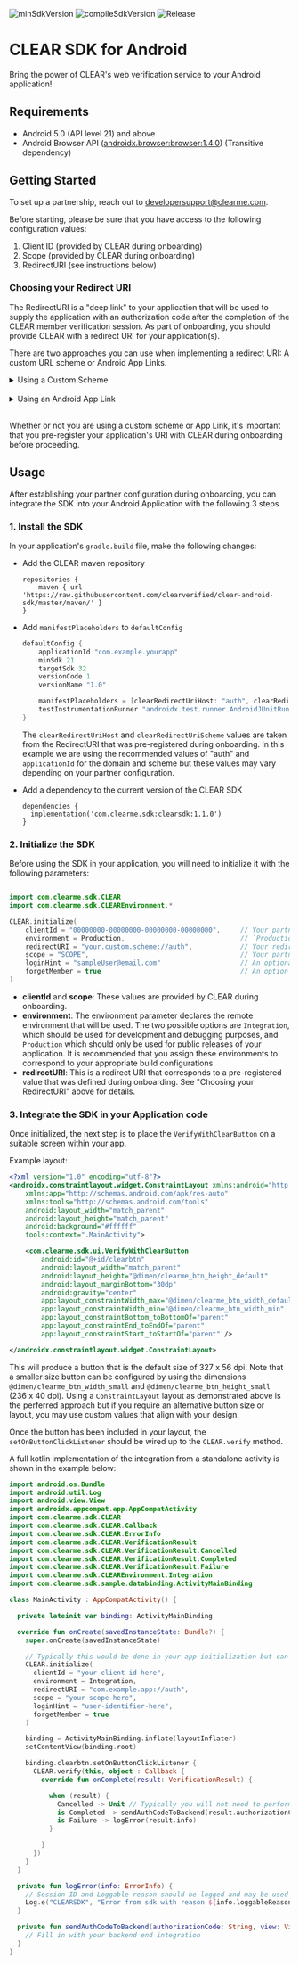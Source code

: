 ![minSdkVersion](https://img.shields.io/badge/minSdk-21-blue.svg)
![compileSdkVersion](https://img.shields.io/badge/compileSdkVersion-32-brightgreen.svg)
![Release](https://img.shields.io/badge/Library%20Version-1.1.0-blueviolet)

# CLEAR SDK for Android

Bring the power of CLEAR's web verification service to your Android application!

## Requirements

- Android 5.0 (API level 21) and above
- Android Browser API ([androidx.browser:browser:1.4.0](https://developer.android.com/jetpack/androidx/releases/browser)) (Transitive dependency)

## Getting Started

To set up a partnership, reach out to developersupport@clearme.com.

Before starting, please be sure that you have access to the following configuration values:

1. Client ID (provided by CLEAR during onboarding)
2. Scope (provided by CLEAR during onboarding)
3. RedirectURI (see instructions below)

### Choosing your Redirect URI

The RedirectURI is a "deep link" to your application that will be used to supply the application with an authorization code after the completion of the CLEAR member verification session. As part of onboarding, you should provide CLEAR with a redirect URI for your application(s).

There are two approaches you can use when implementing a redirect URI: A custom URL scheme or Android App Links.

<details>
  <summary>Using a Custom Scheme</summary>

The most straight forward approach is to define a redirect URI using a [custom scheme](https://developer.mozilla.org/en-US/docs/Learn/Common_questions/What_is_a_URL#scheme). We recommend using your application's `applicationId` as the scheme and for the domain name using "auth" (eg. `com.example.yourapp://auth`). Note that it's important to use a unique URI scheme for your application to prevent the possibility of a "disambiguation dialog" from appearing in the case where two applications installed on the device happen to use the same scheme.

</details><br/>

<details>
  <summary>Using an Android App Link</summary>

[App links](https://developer.android.com/training/app-links) are supported, but require additional set up that is out of scope for this document. Note that if you do choose to use an app link, it is recommended that your application have a minimum API level of 23.

</details><br/>

Whether or not you are using a custom scheme or App Link, it's important that you pre-register your application's URI with CLEAR during onboarding before proceeding.

## Usage

After establishing your partner configuration during onboarding, you can integrate the SDK into your Android Application with the following 3 steps.

### 1. Install the SDK

In your application's `gradle.build` file, make the following changes:

- Add the CLEAR maven repository
  ```
  repositories {
      maven { url 'https://raw.githubusercontent.com/clearverified/clear-android-sdk/master/maven/' }
  }
  ```
- Add `manifestPlaceholders` to `defaultConfig`

  ```groovy
  defaultConfig {
      applicationId "com.example.yourapp"
      minSdk 21
      targetSdk 32
      versionCode 1
      versionName "1.0"

      manifestPlaceholders = [clearRedirectUriHost: "auth", clearRedirectUriScheme: applicationId]
      testInstrumentationRunner "androidx.test.runner.AndroidJUnitRunner"
  }
  ```

  The `clearRedirectUriHost` and `clearRedirectUriScheme` values are taken from the RedirectURI that was pre-registered during onboarding. In this example we are using the recommended values of "auth" and `applicationId` for the domain and scheme but these values may vary depending on your partner configuration.

- Add a dependency to the current version of the CLEAR SDK
  ```
  dependencies {
    implementation('com.clearme.sdk:clearsdk:1.1.0')
  }
  ```

### 2. Initialize the SDK

Before using the SDK in your application, you will need to initialize it with the following parameters:

```kotlin

import com.clearme.sdk.CLEAR
import com.clearme.sdk.CLEAREnvironment.*

CLEAR.initialize(
    clientId = "00000000-00000000-00000000-00000000",     // Your partner client id, provided during onboarding
    environment = Production,                             // `Production` or `Integration`
    redirectURI = "your.custom.scheme://auth",            // Your redirect URI (See above for description)
    scope = "SCOPE",                                      // Your partner scope, provided during onboarding
    loginHint = "sampleUser@email.com"                    // An optional user identifier (email or phone)
    forgetMember = true                                   // An option boolean, indicating whether to automatically purge a user after data sharing. (not available in production)
)

```

- **clientId** and **scope**: These values are provided by CLEAR during onboarding.
- **environment**: The environment parameter declares the remote environment that will be used. The two possible options are `Integration`, which should be used for development and debugging purposes, and `Production` which should only be used for public releases of your application. It is recommended that you assign these environments to correspond to your appropriate build configurations.
- **redirectURI**: This is a redirect URI that corresponds to a pre-registered value that was defined during onboarding. See "Choosing your RedirectURI" above for details.

### 3. Integrate the SDK in your Application code

Once initialized, the next step is to place the `VerifyWithClearButton` on a suitable screen within your app.

Example layout:

```xml
<?xml version="1.0" encoding="utf-8"?>
<androidx.constraintlayout.widget.ConstraintLayout xmlns:android="http://schemas.android.com/apk/res/android"
    xmlns:app="http://schemas.android.com/apk/res-auto"
    xmlns:tools="http://schemas.android.com/tools"
    android:layout_width="match_parent"
    android:layout_height="match_parent"
    android:background="#ffffff"
    tools:context=".MainActivity">

    <com.clearme.sdk.ui.VerifyWithClearButton
        android:id="@+id/clearbtn"
        android:layout_width="match_parent"
        android:layout_height="@dimen/clearme_btn_height_default"
        android:layout_marginBottom="30dp"
        android:gravity="center"
        app:layout_constraintWidth_max="@dimen/clearme_btn_width_default"
        app:layout_constraintWidth_min="@dimen/clearme_btn_width_min"
        app:layout_constraintBottom_toBottomOf="parent"
        app:layout_constraintEnd_toEndOf="parent"
        app:layout_constraintStart_toStartOf="parent" />

</androidx.constraintlayout.widget.ConstraintLayout>

```

This will produce a button that is the default size of 327 x 56 dpi. Note that a smaller size button can be configured by using the dimensions `@dimen/clearme_btn_width_small` and `@dimen/clearme_btn_height_small` (236 x 40 dpi). Using a `ConstraintLayout` layout as demonstrated above is the perferred approach but if you require an alternative button size or layout, you may use custom values that align with your design.

Once the button has been included in your layout, the `setOnButtonClickListener` should be wired up to the `CLEAR.verify` method.

A full kotlin implementation of the integration from a standalone activity is shown in the example below:

```kotlin
import android.os.Bundle
import android.util.Log
import android.view.View
import androidx.appcompat.app.AppCompatActivity
import com.clearme.sdk.CLEAR
import com.clearme.sdk.CLEAR.Callback
import com.clearme.sdk.CLEAR.ErrorInfo
import com.clearme.sdk.CLEAR.VerificationResult
import com.clearme.sdk.CLEAR.VerificationResult.Cancelled
import com.clearme.sdk.CLEAR.VerificationResult.Completed
import com.clearme.sdk.CLEAR.VerificationResult.Failure
import com.clearme.sdk.CLEAREnvironment.Integration
import com.clearme.sdk.sample.databinding.ActivityMainBinding

class MainActivity : AppCompatActivity() {

  private lateinit var binding: ActivityMainBinding

  override fun onCreate(savedInstanceState: Bundle?) {
    super.onCreate(savedInstanceState)

    // Typically this would be done in your app initialization but can be anywhere in your code as long is it happens before `verify` is called.
    CLEAR.initialize(
      clientId = "your-client-id-here",
      environment = Integration,
      redirectURI = "com.example.app://auth",
      scope = "your-scope-here",
      loginHint = "user-identifier-here",
      forgetMember = true
    )

    binding = ActivityMainBinding.inflate(layoutInflater)
    setContentView(binding.root)

    binding.clearbtn.setOnButtonClickListener {
      CLEAR.verify(this, object : Callback {
        override fun onComplete(result: VerificationResult) {

          when (result) {
            Cancelled -> Unit // Typically you will not need to perform any action on cancel but need to reset UI state
            is Completed -> sendAuthCodeToBackend(result.authorizationCode, binding.clearbtn)
            is Failure -> logError(result.info)
          }

        }
      })
    }
  }

  private fun logError(info: ErrorInfo) {
    // Session ID and Loggable reason should be logged and may be used for triage with CLEAR
    Log.e("CLEARSDK", "Error from sdk with reason ${info.loggableReason} sessionId: ${info.sessionId}")
  }

  private fun sendAuthCodeToBackend(authorizationCode: String, view: View) {
    // Fill in with your backend end integration
  }
}

```
